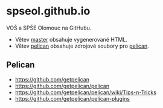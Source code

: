 spseol.github.io
===================

VOŠ a SPŠE Olomouc na GitHubu.

[pelican]: http://getpelican.com

* Větev [master](https://github.com/spseol/spseol.github.io/tree/master) 
  obsahuje vygenerované HTML.
* Větev [pelican](https://github.com/spseol/spseol.github.io/tree/pelican) 
  obsahuje zdrojové soubory pro [pelican][].


Pelican
--------

* <https://github.com/getpelican>
* <https://github.com/getpelican/pelican>
* <https://github.com/getpelican/pelican/wiki/Tips-n-Tricks>
* <https://github.com/getpelican/pelican-plugins>

